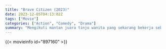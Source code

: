 ```yaml
---
title: "Brave Citizen (2023)"
date: 2023-12-05T04:13:02Z
tags: ["Movie"]
categories: ["Action", "Comedy", "Drama"]
summary: "Mengikuti mantan juara tinju wanita yang sekarang bekerja sebagai guru pengganti sekolah menengah dan bagaimana setelah menyaksikan kekerasan yang tidak dapat ditoleransi, dia memutuskan untuk mengambil keadilan dengan tangannya sendiri."
---
```


<mux-player stream-type="on-demand"
src="https://kp3d-my.sharepoint.com/personal/ryoo_kp3d_onmicrosoft_com/_layouts/15/download.aspx?share=ETDUX0zKzcNAkFK6hklGhrMBtyV-oiMM1zR1fKc3_buY_A" prefer-playback="mse" controls>

</mux-player>


{{< movieinfo id="897160" >}}

<script src="https://cdn.jsdelivr.net/npm/@mux/mux-player"></script>

 <script type="application/ld+json ">
{
"@context": "https://schema.org/",
"@type": "VideoObject",
"name": "Brave Citizen (2023)",
"contentUrl": "https://stream.mux.com/AhOg2q3R3a6aUKdquZxWBXjVsPYxZGnj4E3lzXYSrEc.m3u8",
"thumbnailUrl": "https://www.themoviedb.org/t/p/original/geDwlieFUPwD6K7S1ImR47rZohG.jpg?width=314&fit_mode=preserve&time=25",
"uploadDate": "2023-12-05T04:13:02Z",
}

</script>
